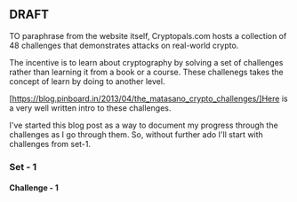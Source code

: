 ## DRAFT

TO paraphrase from the website itself, Cryptopals.com hosts a collection of 48 challenges that
demonstrates attacks on real-world crypto.

The incentive is to learn about cryptography by solving a set of challenges rather than learning
it from a book or a course. These challenegs takes the concept of learn by doing to another level.

[https://blog.pinboard.in/2013/04/the_matasano_crypto_challenges/]Here is a very well written intro
to these challenges.

I've started this blog post as a way to document my progress through the challenges as I go through them.
So, without further ado I'll start with challenges from set-1.

### Set - 1
#### Challenge - 1
